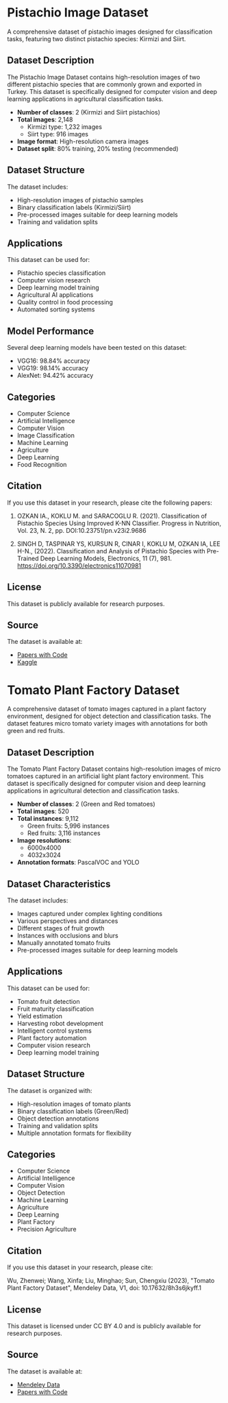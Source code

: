 # Pistachio Image Dataset

A comprehensive dataset of pistachio images designed for classification tasks, featuring two distinct pistachio species: Kirmizi and Siirt.

## Dataset Description

The Pistachio Image Dataset contains high-resolution images of two different pistachio species that are commonly grown and exported in Turkey. This dataset is specifically designed for computer vision and deep learning applications in agricultural classification tasks.

- **Number of classes**: 2 (Kirmizi and Siirt pistachios)
- **Total images**: 2,148
  - Kirmizi type: 1,232 images
  - Siirt type: 916 images
- **Image format**: High-resolution camera images
- **Dataset split**: 80% training, 20% testing (recommended)

## Dataset Structure

The dataset includes:
- High-resolution images of pistachio samples
- Binary classification labels (Kirmizi/Siirt)
- Pre-processed images suitable for deep learning models
- Training and validation splits

## Applications

This dataset can be used for:
- Pistachio species classification
- Computer vision research
- Deep learning model training
- Agricultural AI applications
- Quality control in food processing
- Automated sorting systems

## Model Performance

Several deep learning models have been tested on this dataset:
- VGG16: 98.84% accuracy
- VGG19: 98.14% accuracy
- AlexNet: 94.42% accuracy

## Categories

- Computer Science
- Artificial Intelligence
- Computer Vision
- Image Classification
- Machine Learning
- Agriculture
- Deep Learning
- Food Recognition

## Citation

If you use this dataset in your research, please cite the following papers:

1. OZKAN IA., KOKLU M. and SARACOGLU R. (2021). Classification of Pistachio Species Using Improved K-NN Classifier. Progress in Nutrition, Vol. 23, N. 2, pp. DOI:10.23751/pn.v23i2.9686

2. SINGH D, TASPINAR YS, KURSUN R, CINAR I, KOKLU M, OZKAN IA, LEE H-N., (2022). Classification and Analysis of Pistachio Species with Pre-Trained Deep Learning Models, Electronics, 11 (7), 981. https://doi.org/10.3390/electronics11070981

## License

This dataset is publicly available for research purposes.

## Source

The dataset is available at:
- [Papers with Code](https://paperswithcode.com/dataset/pistachio-image-dataset)
- [Kaggle](https://www.kaggle.com/code/mahmoudfaragali/pistachio-image-classification/input)

# Tomato Plant Factory Dataset

A comprehensive dataset of tomato images captured in a plant factory environment, designed for object detection and classification tasks. The dataset features micro tomato variety images with annotations for both green and red fruits.

## Dataset Description

The Tomato Plant Factory Dataset contains high-resolution images of micro tomatoes captured in an artificial light plant factory environment. This dataset is specifically designed for computer vision and deep learning applications in agricultural detection and classification tasks.

- **Number of classes**: 2 (Green and Red tomatoes)
- **Total images**: 520
- **Total instances**: 9,112
  - Green fruits: 5,996 instances
  - Red fruits: 3,116 instances
- **Image resolutions**: 
  - 6000x4000
  - 4032x3024
- **Annotation formats**: PascalVOC and YOLO

## Dataset Characteristics

The dataset includes:
- Images captured under complex lighting conditions
- Various perspectives and distances
- Different stages of fruit growth
- Instances with occlusions and blurs
- Manually annotated tomato fruits
- Pre-processed images suitable for deep learning models

## Applications

This dataset can be used for:
- Tomato fruit detection
- Fruit maturity classification
- Yield estimation
- Harvesting robot development
- Intelligent control systems
- Plant factory automation
- Computer vision research
- Deep learning model training

## Dataset Structure

The dataset is organized with:
- High-resolution images of tomato plants
- Binary classification labels (Green/Red)
- Object detection annotations
- Training and validation splits
- Multiple annotation formats for flexibility

## Categories

- Computer Science
- Artificial Intelligence
- Computer Vision
- Object Detection
- Machine Learning
- Agriculture
- Deep Learning
- Plant Factory
- Precision Agriculture

## Citation

If you use this dataset in your research, please cite:

Wu, Zhenwei; Wang, Xinfa; Liu, Minghao; Sun, Chengxiu (2023), "Tomato Plant Factory Dataset", Mendeley Data, V1, doi: 10.17632/8h3s6jkyff.1

## License

This dataset is licensed under CC BY 4.0 and is publicly available for research purposes.

## Source

The dataset is available at:
- [Mendeley Data](https://data.mendeley.com/datasets/8h3s6jkyff/1)
- [Papers with Code](https://paperswithcode.com/dataset/tomato-detection) 